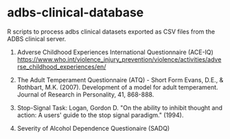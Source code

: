 # adbs-clinical-database

R scripts to process adbs clinical datasets exported as CSV files from the ADBS clinical server.

1) Adverse Childhood Experiences International Questionnaire (ACE-IQ) 
https://www.who.int/violence_injury_prevention/violence/activities/adverse_childhood_experiences/en/

2) The Adult Temperament Questionnaire (ATQ) - Short Form
Evans, D.E., & Rothbart, M.K. (2007). Development of a model for adult temperament. Journal of Research in Personality, 41, 868-888.

3) Stop-Signal Task: 
Logan, Gordon D. "On the ability to inhibit thought and action: A users' guide to the stop signal paradigm." (1994).

4) Severity of Alcohol Dependence Questionaire (SADQ)
